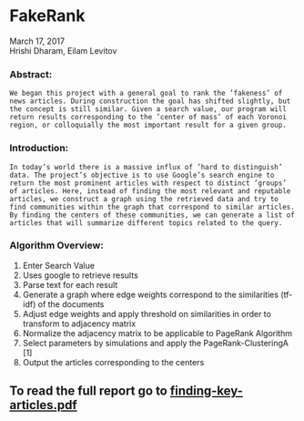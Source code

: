 
# FakeRank  


March 17, 2017  
Hrishi Dharam, Eilam Levitov


### Abstract:  
    We began this project with a general goal to rank the ’fakeness’ of news articles. During construction the goal has shifted slightly, but the concept is still similar. Given a search value, our program will return results corresponding to the ’center of mass’ of each Voronoi region, or colloquially the most important result for a given group.


### Introduction:   
    In today’s world there is a massive influx of ’hard to distinguish’ data. The project’s objective is to use Google’s search engine to return the most prominent articles with respect to distinct ’groups’ of articles. Here, instead of finding the most relevant and reputable articles, we construct a graph using the retrieved data and try to find communities within the graph that correspond to similar articles. By finding the centers of these communities, we can generate a list of articles that will summarize different topics related to the query.


### Algorithm Overview:  
1. Enter Search Value  
2. Uses google to retrieve results  
3. Parse text for each result  
4. Generate a graph where edge weights correspond to the similarities (tf-idf) of the documents  
5. Adjust edge weights and apply threshold on similarities in order to transform to adjacency matrix  
6. Normalize the adjacency matrix to be applicable to PageRank Algorithm  
7. Select parameters by simulations and apply the PageRank-ClusteringA [1]  
8. Output the articles corresponding to the centers  




## To read the full report go to [finding-key-articles.pdf](https://github.com/paggers/FakeRank/blob/master/finding-key-articles.pdf)

